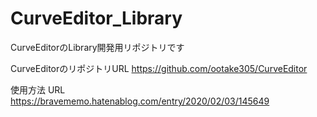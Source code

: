 # CurveEditor_Library
CurveEditorのLibrary開発用リポジトリです　

CurveEditorのリポジトリURL https://github.com/ootake305/CurveEditor

使用方法  URL
https://bravememo.hatenablog.com/entry/2020/02/03/145649
